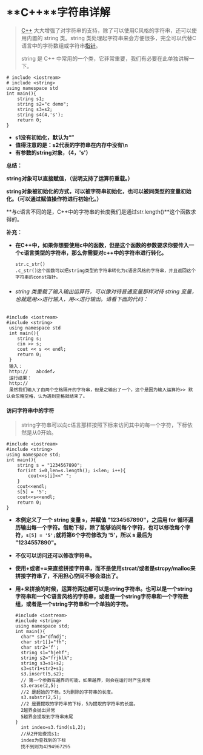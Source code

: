 # **C++**字符串详解

> [C++](http://c.biancheng.net/cplus/) 大大增强了对字符串的支持，除了可以使用C风格的字符串，还可以使用内置的 string 类。string 类处理起字符串来会方便很多，完全可以代替C语言中的字符数组或字符串[指针](http://c.biancheng.net/c/80/)。
>
> string 是 C++ 中常用的一个类，它非常重要，我们有必要在此单独讲解一下。

```
# include <iostream>
# include <string>
using namespace std
int main(){
	string s1;
	string s2="c demo";
	string s3=s2;
	string s4(4,'s');
	return 0;
}
```

- **s1没有初始化，默认为“”**
- **值得注意的是：s2代表的字符串在内存中没有\n**
- **有参数的string对象，（4，'s'）**

**总结：**

**string对象可以直接赋值，（说明支持了运算符重载。）**

**string对象被初始化的方式，可以被字符串初始化，也可以被同类型的变量初始化。（可以通过赋值操作符进行初始化。）**

**与c语言不同的是，C++中的字符串的长度我们是通过str.length()**这个函数求得的。

**补充：**

- **在C++中，如果你想要使用c中的函数，但是这个函数的参数要求你要传入一个c语言类型的字符串，那么你需要对c++中的字符串进行转化。**

  ```
  str.c_str()
  .c_str()这个函数可以把string类型的字符串转化为c语言风格的字符串，并且返回这个字符串的const指针。
  ```

- ###### string 类重载了输入输出运算符，可以像对待普通变量那样对待 string 变量，也就是用`>>`进行输入，用`<<`进行输出。请看下面的代码：

```
#include <iostream>
#include <string>
 using namespace std
 int main(){
 	string s;
 	cin >> s;
 	cout << s << endl;
 	return 0;
 }
 输入：
 http://   abcdef↙
 运行结果：
 http://
 虽然我们输入了由两个空格隔开的字符串，但是之输出了一个，这个是因为输入运算符>> 默认会忽略空格，认为遇到空格就结束了。
```

#### 访问字符串中的字符

> string字符串可以向c语言那样按照下标来访问其中的每一个字符，下标依然是从0开始。

```
#include <iostream>
#include <string>
using namespace std;
int main(){
    string s = "1234567890";
    for(int i=0,len=s.length(); i<len; i++){
        cout<<s[i]<<" ";
    }
    cout<<endl;
    s[5] = '5';
    cout<<s<<endl;
    return 0;
}
```

- **本例定义了一个 string 变量 s，并赋值 "1234567890"，之后用 for 循环遍历输出每一个字符。借助下标，除了能够访问每个字符，也可以修改每个字符，`s[5] = '5';`就将第6个字符修改为 '5'，所以 s 最后为 "1234557890"。**

- **不仅可以访问还可以修改字符串。**

- **使用+或者+=来直接拼接字符串，而不是使用strcat/或者是strcpy/malloc来拼接字符串了，不用担心空间不够会溢出了。**

- **用+来拼接的时候，运算符两边都可以是string字符串。也可以是一个string字符串和一个C语言风格的字符串，或者是一个string字符串和一个字符数组，或者是一个string字符串和一个单独的字符。**

  ```
  #include <iostream>
  #include <string>
  using namespace std;
  int main(){
  	char* s3="dfndj";
  	char str1[]="fh";
  	char str2='f';
  	string s1="hjehf";
  	string s2="frjklk";
  	string s3=s1+s2;
  	s3=str1+str2+s1;
  	s3.insert(5,s2);
  	// 第一个参数有越界的可能，如果越界，则会在运行时产生异常
  	s3.erase(2,5);
  	//2 是起始的下标，5为删除的字符串的长度。
  	s3.substr(2,5);
  	//2 是要提取的字符串的下标，5为提取的字符串的长度。
  	2越界会抛出异常
  	5越界会提取到字符串末尾
  }
  	int index=s3.find(s1,2);
  	//从2开始查找s1;
  	index为查找到的下标
  	找不到则为4294967295
  	
  
  
  ```

  

